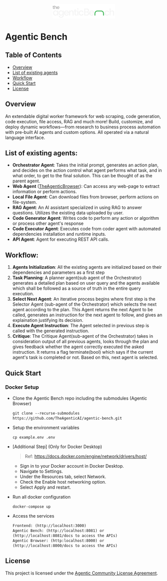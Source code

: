 <p align="center">
  <img src="assets/ta_bench_logo.svg" alt="Agentic Bench Logo" width="200"/>
</p>

# Agentic Bench

## Table of Contents
- [Overview](#Overview)
- [List of existing agents](#List-of-existing-agents)
- [Workflow](#Workflow)
- [Quick Start](#Quick-Start)
- [License](#License)

## Overview
An extendable digital worker framework for web scraping, code generation, code execution, file access, RAG and much more!
Build, customize, and deploy dynamic workflows—from research to business process automation with pre-built AI agents and custom options. All operated via a natural language interface.

## List of existing agents:
- **Orchestrator Agent**: Takes the initial prompt, generates an action plan, and decides on the action control what agent performs what task, and in what order, to get to the final solution. This can be thought of as the parent agent.
- **Web Agent** ([TheAgenticBrowser](https://github.com/TheAgenticAI/TheAgenticBrowser)): Can access any web-page to extract information or perform actions.
- **Local File Agent**: Can download files from browser, perform actions on file-system.
- **RAG Agent**: An AI assistant specialized in using RAG to answer questions. Utilizes the existing data uploaded by user.
- **Code Generator Agent**: Writes code to perform any action or algorithm or process other agent's response
- **Code Executor Agent**: Executes code from coder agent with automated dependencies installation and runtime inputs.
- **API Agent**: Agent for executing REST API calls.

## Workflow:
1. **Agents Initialization**: All the existing agents are initialized based on their dependencies and parameters as a first step
2. **Task Planning**: A planner agent(sub agent of the Orchestrator) generates a detailed plan based on user query and the agents available which shall be followed as a source of truth in the entire query execution.
3. **Select Next Agent**: An iterative process begins where first step is the Selector Agent (sub-agent of the Orchestrator) which selects the next agent according to the plan. This Agent returns the next Agent to be called, generates an instruction for the next agent to follow, and gives an explaination justifying its decision.
4. **Execute Agent Instruction**: The Agent selected in previous step is called with the generated instruction.
5. **Critique**: The Critique Agent(sub-agent of the Orchestrator) takes in consideration output of all previous agents, looks through the plan and gives feedback whether the agent correctly executed the asked instruction. It returns a flag terminate(bool) which says if the current agent's task is completed or not. Based on this, next agent is selected.

## Quick Start
### Docker Setup
- Clone the Agentic Bench repo including the submodules (Agentic Browser)
  ```
  git clone --recurse-submodules https://github.com/TheAgenticAI/agentic-bench.git
  ```
- Setup the environment variables
  ```
  cp example.env .env
  ```
- [Additional Step] (Only for Docker Desktop)
  > Ref: https://docs.docker.com/engine/network/drivers/host/ 
  - Sign in to your Docker account in Docker Desktop.
  - Navigate to Settings.
  - Under the Resources tab, select Network.
  - Check the Enable host networking option.
  - Select Apply and restart.

    
- Run all docker configuration
  ```
  docker-compose up
  ```
- Access the services
  ```
  Frontend: (http://localhost:3000)
  Agentic Bench: (http://localhost:8081) or (http://localhost:8081/docs to access the APIs)
  Agentic Browser: (http:localhost:8000) or (http://localhost:8000/docs to access the APIs)
  ```

## License

This project is licensed under the [Agentic Community License Agreement](LICENSE).
